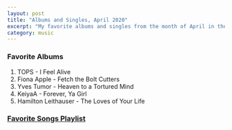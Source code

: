 ```yaml
---
layout: post
title: "Albums and Singles, April 2020"
excerpt: "My favorite albums and singles from the month of April in the 2020th year. "
category: music
---
```


### Favorite Albums
1. TOPS - I Feel Alive
1. Fiona Apple - Fetch the Bolt Cutters
1. Yves Tumor - Heaven to a Tortured Mind
1. KeiyaA - Forever, Ya Girl
1. Hamilton Leithauser - The Loves of Your Life

### <a href="https://open.spotify.com/playlist/0P56vHIrnUb74XqPkCT612" target="_blank" rel="noopener">Favorite Songs Playlist</a>